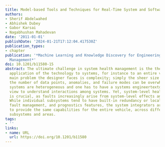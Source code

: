 ```yaml
---
title: Model-based Tools and Techniques for Real-Time System and Software Health Management
authors:
- Sherif Abdelwahed
- Abhishek Dubey
- Gabor Karsai
- Nagabhushan Mahadevan
date: '2011-01-01'
publishDate: '2024-01-21T17:12:04.417530Z'
publication_types:
- chapter
publication: '*Machine Learning and Knowledge Discovery for Engineering Systems Health
  Management*'
doi: 10.1201/b11580-15
abstract: The ultimate challenge in system health management is the theory for and
  application of the technology to systems, for instance to an entire vehicle. The
  main problem the designer faces is complexity; simply the sheer size of the system,
  the number of data points, anomalies, and failure modes can be overwhelming. Furthermore,
  systems are heterogeneous and one has to have a systems engineertextquoterights
  view to understand interactions among systems. Yet, system-level health management
  is crucial, as faults increasingly arise from system-level effects and interactions.
  While individual subsystems tend to have built-in redundancy or local anomaly detection,
  fault management, and prognostics features, the system integrators are 287required
  to provide the same capabilities for the entire vehicle, across different engineering
  subsystems and areas.
tags:
- ''
links:
- name: URL
  url: https://doi.org/10.1201/b11580
---
```

